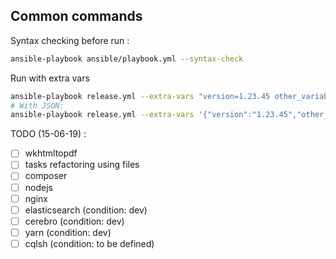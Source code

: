 ## Common commands

Syntax checking before run :
```bash
ansible-playbook ansible/playbook.yml --syntax-check
```

Run with extra vars 
```bash
ansible-playbook release.yml --extra-vars "version=1.23.45 other_variable=foo"
# With JSON: 
ansible-playbook release.yml --extra-vars '{"version":"1.23.45","other_variable":"foo"}'
```

TODO (15-06-19) :
- [ ] wkhtmltopdf
- [ ] tasks refactoring using files
- [ ] composer
- [ ] nodejs
- [ ] nginx
- [ ] elasticsearch (condition: dev)
- [ ] cerebro (condition: dev)
- [ ] yarn (condition: dev)
- [ ] cqlsh (condition: to be defined)

